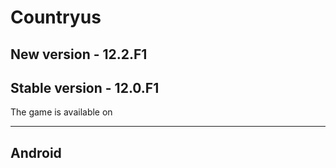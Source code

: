 # Countryus

New version - 12.2.F1
------------------------
Stable version - 12.0.F1
------------------------

The game is available on 
- - - - - - - - - - - - -
Android
------------------------
